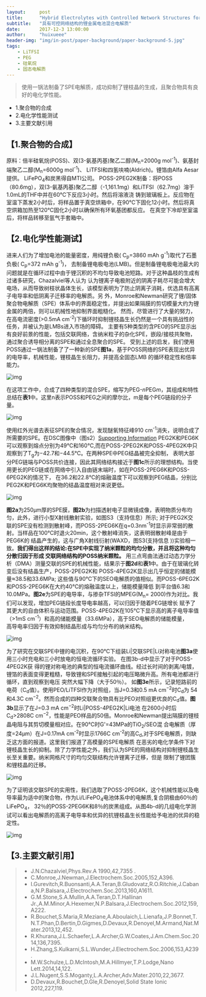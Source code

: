 ```yaml
---
layout:     post
title:      "Hybrid Electrolytes with Controlled Network Structures for Lithium Metal Batteries"
subtitle:   "具有可控网络结构的锂金属电池混合电解质"
date:       2017-12-3 13:00:00
author:     "huixueee"
header-img: "img/in-post/paper-background/paper-background-5.jpg"
tags: 
    - LiTFSI
    - PEG
    - 硅氧烷
    - 固态电解质
---
```


> 使用一锅法制备了SPE电解质，成功抑制了锂枝晶的生成，且聚合物具有良好的电化学性能。

* 1.聚合物的合成
* 2.电化学性能测试
* 3.主要文献引用

## 【1.聚合物的合成】
原料：倍半硅氧烷(POSS)、双(3-氨基丙基)聚乙二醇(M<sub>n</sub>=2000g mol<sup>-1</sup>)、氨基封端聚乙二醇(M<sub>n</sub>=6000g mol<sup>-1</sup>)、 LiTFSI和四氢呋喃(Aldrich)。锂箔由Alfa Aesar提供。 LiFePO<sub>4</sub>和炭黑得自MTI公司。
POSS-2PEG2K制备：将POSS（80.6mg），双(3-氨基丙基)聚乙二醇（-1,161.1mg）和LiTFSI（62.7mg）溶于1.0mL的THF中并在60℃下反应3小时。然后将溶液浇
铸到玻璃板上。反应物在室温下蒸发2小时后，将样品置于真空烘箱中，在90℃下固化12小时。然后将真空烘箱加热至120℃固化2小时以确保所有环氧基团都反应。
在真空下冷却至室温后，将样品转移至氩气手套箱中。
   
## 【2.电化学性能测试】
进来人们为了增加电池的能量密度，用纯锂负极( C<sub>p</sub>=3860 mAh g<sup>-1</sup>)取代了石墨负极( C<sub>p</sub>=372 mAh g<sup>-1</sup>)，
去制备锂电极电池(LMB)。但是制备锂电极电池最大的问题就是在循环过程中由于锂沉积的不均匀导致电池短路。对于这种晶枝的生成有过诸多研究，Chazalviel等人认为
认为锂离子电极附近的阴离子耗尽可能会增大电场，从而导致树枝状晶体生长，该模型表明为了防止阴离子消耗，优选具有高离子电导率和低阴离子迁移率的电解质。另
外，Monroe和Newman研究了锂/固体聚合物电解质（SPE）体系中的界面稳定性，并提出如果隔膜的剪切模量大约为锂金属的两倍，则可以机械性地抑制界面粗糙化。
然而，尽管进行了大量的努力，在高电流密度(>0.5mA cm<sup>-2</sup>)下循环时抑制锂枝晶生长仍然是一个具有挑战性的任务，并被认为是LMBs进入市场的障碍。
主要有5种类型的含PEO的SPE显示出有良好前景的性能，包括交联网络，含纳米粒子的杂化SPE，嵌段/接枝共聚物，通过聚合诱导相分离的SPE和通过全息聚合的SPE。
受到上述的启发，我们使用POSS通过一锅法制备了了一种新的SPE**图1a**，基于POSS网络的SPE表现出优异的电导率，机械性能，锂枝晶生长阻力，并提高全固态LMB
的循环稳定性和倍率能力。

![img](/img/in-post/post-5/post-1.jpg)

在这项工作中，合成了四种类型的混合SPE，缩写为PEG-*n*PEG*m*，其组成和特性总结在**表1**中。这里n表示POSS和PEG之间的摩尔比，m是每个PEG链段的分子量。

![img](/img/in-post/post-5/post-2.jpg)

使用红外光谱去表征SPE的聚合情况，发现醚氧特征峰910 cm<sup>-1</sup>消失，说明合成了所需要的SPE。在DSC图像中（图s2）[Supporting Information](http://onlinelibrary.wiley.com/store/10.1002/adma.201502059/asset/supinfo/adma201502059-sup-0001-S1.pdf?v=1&s=97d5417f440afca1d8c0dfa8eec5d0716acdce6d)
PEG2K和PEG6K可以观察到熔点分别为49℃和160℃,而在POSS-2PEG2K和POSS-4PEG2K中只观察到了T<sub>g</sub>为−42.7和−44.5℃。在两种SPE中PEG结晶被完全抑制，
表明大部分PEG链端与POSS共价连接，因此其网络结构接近于**图1c**所示的理想结构。当使用更长的PEG链或在网络中引入自由链末端时，如在POSS-2PEG6K和POSS-6PEG2K的情况下，
在36.2和22.8℃的熔融温度下可以观察到PEG结晶，分别比PEG2K和PEG6K均聚物的结晶温度相对来说更低。

![img](/img/in-post/post-5/post-3.jpg)

**图2a**为250μm厚的SPE膜，**图2b**为扫描透射电子显微镜成像，表明物质分布均匀，此外，进行小型X射线散射实验，如图S3（支持信息）所示; 对于PEG2K交
联的SPE没有检测到散射峰，而POSS-2PEG6K在q=0.3nm<sup>-1</sup>时显示非常弱的散射。当样品在100℃时退火20min，这个散射峰消失，这表明弱散射峰是由于PEG6K的
结晶产生的，这与广角X射线衍射(WAXD，图S3(支持信息 ))实验相一致。**我们得出这样的结论:在SPE中实现了纳米颗粒的均匀分散，并且将这种均匀分散归因于形成
交联网络结构的POSS纳米颗粒。** 用三点弯曲法通过动态力学分析（DMA）测量交联的SPE的机械性能，结果示于**图2d**和**表1**中。由于在玻璃化转变后没有结晶生产，POSS-2PEG2K和
POSS-4PEG2K显示出几乎恒定的储能模量≈38.5和33.6MPa; 这些值与90℃下的SEO电解质的值相似。而POSS-6PEG2K和POSS-2PEG6K在大约40℃的熔融温度以上，储能模量降低
到平台值6.3和10.0MPa。**图2e**为SPE的电导率，与掺杂TFSI的MPEG(M<sub>n</sub>= 2000)作为对比。我们可以发现，增加PEG链段长度导电率越高，可以归因于随着PEG链增长
赋予了其更大的自由体积与运动范围。POSS-4PEG2K在105℃下显示高的离子电导率值（>1mS cm<sup>-1</sup>）和高的储能模量（33.6MPa），高于SEO电解质的储能模量，   
高导电率归因于有效抑制结晶形成与均匀分布的纳米结构。

![img](/img/in-post/post-5/post-4.jpg)

为了研究在交联SPE中锂的电沉积，在90℃下组装Li|交联SPE|Li对称电池**图3a**使用三小时充电和三小时放电的恒电流循环实验。 在图3b-d中显示了对于POSS-4PEG2K获
得的锂对称电池的典型的恒电流循环曲线。经过长时间的剥离/电镀，锂箔的表面变得更粗糙，导致锂和SPE接触引起的电压略微升高。所有电池都进行循环，直到观察到电压
突然大幅下降（大于50％）。 如**图3e**所示，记录短路前的电荷（C<sub>d</sub>值）。使用PEO/LiTFSI作为对照组，当J=0.3和0.5 mA cm<sup>−2</sup>时C<sub>d</sub>为
54和4.3C cm<sup>−2</sup>。然而合成的四种交联聚合物具有比PEO对照组更优良的C<sub>d</sub>值。**图3b**显示了在J=0.3 mA cm<sup>−2</sup>时Li|POSS-4PEG2K|Li电池
在2600小时后C<sub>d</sub>>2808C cm<sup>−2</sup>，性能是PEO样品的50倍。Monroe和Newman提出隔膜的锂枝晶电阻与其剪切模量相对应。在90℃时G'=43MPa的TiO<sub>2</sub>/SEO混
合电解质（厚度=24μm）在J=0.17mA cm<sup>-2</sup>时显示1766C cm<sup>-2</sup>的高C<sub>d</sub>,对于SPE电解质，则缺乏这方面的报道。这里我们报道了高模量的SPE电解质
在恶劣的电化学条件下对锂枝晶生长的抑制。除了力学性能之外，我们认为SPE的网络结构对抑制锂枝晶生长至关重要。纳米网格尺寸的均匀交联结构允许锂离子迁移，但是
限制了锂团簇和锂枝晶的迁移。

![img](/img/in-post/post-5/post-5.jpg)

为了证明该交联SPE的实用性，我们选取了POSS-2PEG6K，这个机械性能以及电导率最为适中的聚合物，作为Li/LiFePO<sub>4</sub>电池体系中的电解质,复合阴极由60％的LiFePO<sub>4</sub>，
32％的POSS-2PEG6K和8％的炭黑组成。从图4b-d的几组电化学测试可以看出电解质的高离子电导率和优异的抗锂枝晶生长性能给予电池的优异的稳定性。

![img](/img/in-post/post-5/post-6.jpg)

## 【3.主要文献引用】
> * J.N.Chazalviel,Phys.Rev.A 1990,42,7355 .
> * C.Monroe,J.Newman,J.Electrochem.Soc.2005,152,A396.
> * I.Gurevitch,R.Buonsanti,A.A.Teran,B.Gludovatz,R.O.Ritchie,J.Cabana,N.P.Balsara,J.Electrochem.Soc.2013,160,A1611.
> * G.M.Stone,S.A.Mullin,A.A.Teran,D.T.Hallinan Jr.,A.M.Minor,A.Hexemer,N.P.Balsara,J.Electrochem.Soc.2012,159,A222.
> * R.Bouchet,S.Maria,R.Meziane,A.Aboulaich,L.Lienafa,J.P.Bonnet,T.N.T.Phan,D.Bertin,D.Gigmes,D.Devaux,R.Denoyel,M.Armand,Nat.Mater.2013,12,452.
> * R.Khurana,J.L.Schaefer,L.A.Archer,G.W.Coates,J.Am.Chem.Soc.2014,136,7395.
> * H.Zhang,S.Kulkarni,S.L.Wunder,J.Electrochem.Soc.2006,153,A239.
> * M.W.Schulze,L.D.McIntosh,M.A.Hillmyer,T.P.Lodge,Nano Lett.2014,14,122.
> * J.L.Nugent,S.S.Moganty,L.A.Archer,Adv.Mater.2010,22,3677.
> * D.Devaux,R.Bouchet,D.Gle,R.Denoyel,Solid State Ionic 2012,227,119.






